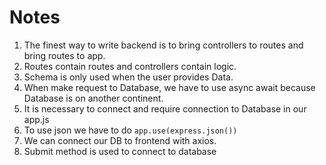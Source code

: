 # Notes

 1. The finest way to write backend is to bring controllers to routes and bring routes to app.
 2. Routes contain routes and controllers contain logic.
 3. Schema is only used when the user provides Data.
 4. When make request to Database, we have to use async await because Database is on another continent.
 5. It is necessary to connect and require connection to Database in our app.js
 6. To use json we have to do `app.use(express.json())`
 7. We can connect our DB to frontend with axios.
 8. Submit method is used to connect to database